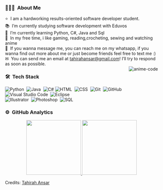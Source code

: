 <!-- ## 👋 &nbsp;Hey! I'm Tahirah -->
<h3 id="-about-me">👨🏻‍💻 &nbsp;About Me</h3>
<p>⭐ &nbsp;I am a hardworking results-oriented software developer student.<br>
📚 &nbsp;I’m currently studying software development with Eduvos<br>
🌱 &nbsp;I’m currently learning Python, C#, Java and Sql<br>
🦋 &nbsp;In my free time, i like gaming, reading,crocheting, sewing and watching anime<br>
📱 &nbsp;If you wanna message me, you can reach me on my whatsapp, if you wanna find out more about me or just become friends feel free to text me :)<br>
✉ &nbsp;You can send me an email at <a href="mailto:tahirahansar@gmail.com">tahirahansar@gmail.com</a>! I’ll try to respond as soon as possible.<br>
<img src="https://assets.pinterest.com/ext/embed.html?id=34621490881030898" alt="anime-code" align="right"> 
<h3 id="-tech-stack">🛠 &nbsp;Tech Stack</h3>
<p><img src="https://img.shields.io/badge/-Python-05122A?style=flat&amp;logo=python" alt="Python">&nbsp;
<img src="https://img.shields.io/badge/-Java-05122A?style=flat&amp;logo=Java&amp;logoColor=FFA518" alt="Java">&nbsp;
<img alt="C#" src="https://img.shields.io/badge/C%23-white?style=flat&logo=C&logoColor=white&logoSize=auto&color=purple&cacheSeconds=3600">
<img src="https://img.shields.io/badge/-HTML-05122A?style=flat&amp;logo=HTML5" alt="HTML">&nbsp;
<img src="https://img.shields.io/badge/-CSS-05122A?style=flat&amp;logo=CSS3&amp;logoColor=1572B6" alt="CSS">&nbsp;
<img src="https://img.shields.io/badge/-Git-05122A?style=flat&amp;logo=git" alt="Git">&nbsp;
<img src="https://img.shields.io/badge/-GitHub-05122A?style=flat&amp;logo=github" alt="GitHub">&nbsp;
<img src="https://img.shields.io/badge/-Visual%20Studio%20Code-05122A?style=flat&amp;logo=visual-studio-code&amp;logoColor=007ACC" alt="Visual Studio Code">&nbsp;
<img src="https://img.shields.io/badge/-Eclipse-05122A?style=flat&amp;logo=eclipse-ide&amp;logoColor=2C2255" alt="Eclipse"><br>
<img src="https://img.shields.io/badge/-Illustrator-05122A?style=flat&amp;logo=adobe-illustrator" alt="Illustrator">&nbsp;
<img src="https://img.shields.io/badge/-Photoshop-05122A?style=flat&amp;logo=adobe-photoshop" alt="Photoshop">&nbsp;
<img alt="SQL" src="https://img.shields.io/badge/mySql-white?style=flat&logo=mysql&logoColor=white&logoSize=auto&color=grey&cacheSeconds=3600">
<h3 id="-github-analytics">⚙ &nbsp;GitHub Analytics</h3>
<p align="center">
<a href="https://github.com/Tahirah-Rucaya-Ansar">
  <img height="180em" src="https://github-readme-stats-eight-theta.vercel.app/api?username=Tahirah-Rucaya-Ansar&amp;show_icons=true&amp;theme=algolia&amp;include_all_commits=true&amp;count_private=true">
  <img height="180em" src="https://github-readme-stats-eight-theta.vercel.app/api/top-langs/?username=Tahirah-Rucaya-Ansar&amp;layout=compact&amp;langs_count=8&amp;theme=algolia">
</a>
</p>

<p>Credits: <a href="https://github.com/Tahirah-Rucaya-Ansar">Tahirah Ansar</a></p>
